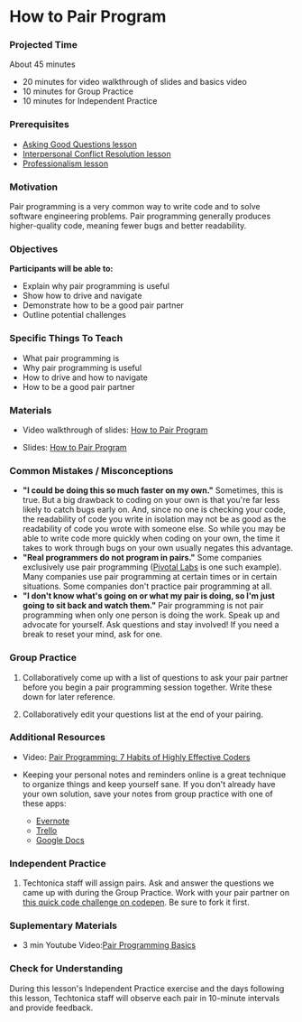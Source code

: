 # How to Pair Program

### Projected Time
About 45 minutes
- 20 minutes for video walkthrough of slides and basics video
- 10 minutes for Group Practice
- 10 minutes for Independent Practice

### Prerequisites
- [Asking Good Questions lesson](/asking-good-questions/asking-good-questions.md)
- [Interpersonal Conflict Resolution lesson](/conflict-resolution/conflict-resolution.md)
- [Professionalism lesson](/professionalism/professionalism.md)

### Motivation
Pair programming is a very common way to write code and to solve software engineering problems. Pair programming generally produces higher-quality code, meaning fewer bugs and better readability.

### Objectives
**Participants will be able to:**
- Explain why pair programming is useful
- Show how to drive and navigate
- Demonstrate how to be a good pair partner
- Outline potential challenges

### Specific Things To Teach
- What pair programming is
- Why pair programming is useful
- How to drive and how to navigate
- How to be a good pair partner

### Materials

- Video walkthrough of slides: [How to Pair Program](https://drive.google.com/open?id=1ap4xvEYV979xQU2L0yDxLurIBkCtB0e8) 

- Slides: [How to Pair Program](https://docs.google.com/presentation/d/1vqPsNSpGbUAjIJgjhe7sYjYZfdeezE3VeTXqzKH9arw/edit?usp=sharing)

### Common Mistakes / Misconceptions
- **"I could be doing this so much faster on my own."** Sometimes, this is true. But a big drawback to coding on your own is that you're far less likely to catch bugs early on. And, since no one is checking your code, the readability of code you write in isolation may not be as good as the readability of code you wrote with someone else. So while you may be able to write code more quickly when coding on your own, the time it takes to work through bugs on your own usually negates this advantage.
- **"Real programmers do not program in pairs."** Some companies exclusively use pair programming ([Pivotal Labs](https://pivotal.io/labs) is one such example). Many companies use pair programming at certain times or in certain situations. Some companies don't practice pair programming at all. 
- **"I don't know what's going on or what my pair is doing, so I'm just going to sit back and watch them."** Pair programming is not pair programming when only one person is doing the work. Speak up and advocate for yourself. Ask questions and stay involved! If you need a break to reset your mind, ask for one.

### Group Practice

1. Collaboratively come up with a list of questions to ask your pair partner before you begin a pair programming session together. Write these down for later reference.

2. Collaboratively edit your questions list at the end of your pairing.

### Additional Resources

- Video: [Pair Programming: 7 Habits of Highly Effective Coders](https://www.youtube.com/watch?v=5ySLQ5_cQ34)

- Keeping your personal notes and reminders online is a great technique to organize things and keep yourself sane. If you don't already have your own solution, save your notes from group practice with one of these apps:
  - [Evernote](http://evernote.com)
  - [Trello](https://trello.com/)
  - [Google Docs](https://docs.google.com/)

### Independent Practice

1. Techtonica staff will assign pairs. Ask and answer the questions we came up with during the Group Practice. Work with your pair partner on [this quick code challenge on codepen](https://codepen.io/ulfiw/pen/YQoQgx).  Be sure to fork it first.  

### Suplementary Materials
- 3 min Youtube Video:[Pair Programming Basics](https://www.youtube.com/watch?v=ET3Q6zNK3Io)

### Check for Understanding
During this lesson's Independent Practice exercise and the days following this lesson, Techtonica staff will observe each pair in 10-minute intervals and provide feedback.
